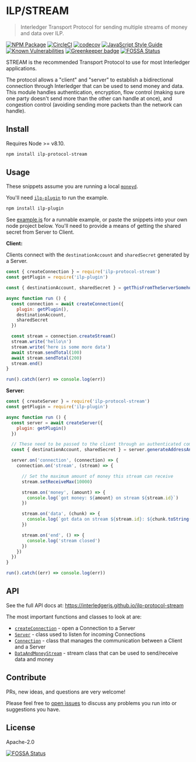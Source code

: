 # ILP/STREAM
> Interledger Transport Protocol for sending multiple streams of money and data over ILP.

[![NPM Package](https://img.shields.io/npm/v/ilp-protocol-stream.svg?style=flat)](https://npmjs.org/package/ilp-protocol-stream)
[![CircleCI](https://circleci.com/gh/interledgerjs/ilp-protocol-stream.svg?style=shield)](https://circleci.com/gh/interledgerjs/ilp-protocol-stream)
[![codecov](https://codecov.io/gh/interledgerjs/ilp-protocol-stream/branch/master/graph/badge.svg)](https://codecov.io/gh/interledgerjs/ilp-protocol-stream)
[![JavaScript Style Guide](https://img.shields.io/badge/code_style-standard-brightgreen.svg)](https://standardjs.com)
[![Known Vulnerabilities](https://snyk.io/test/github/interledgerjs/ilp-protocol-stream/badge.svg)](https://snyk.io/test/github/interledgerjs/ilp-protocol-stream) [![Greenkeeper badge](https://badges.greenkeeper.io/interledgerjs/ilp-protocol-stream.svg)](https://greenkeeper.io/)
[![FOSSA Status](https://app.fossa.io/api/projects/git%2Bgithub.com%2Finterledgerjs%2Filp-protocol-stream.svg?type=shield)](https://app.fossa.io/projects/git%2Bgithub.com%2Finterledgerjs%2Filp-protocol-stream?ref=badge_shield)

STREAM is the recommended Transport Protocol to use for most Interledger applications.

The protocol allows a "client" and "server" to establish a bidirectional connection through Interledger that can be used to send money and data. This module handles authentication, encryption, flow control (making sure one party doesn't send more than the other can handle at once), and congestion control (avoiding sending more packets than the network can handle).

## Install

Requires Node >= v8.10.

```sh
npm install ilp-protocol-stream
```

## Usage

These snippets assume you are running a local [`moneyd`](https://github.com/interledgerjs/moneyd-xrp).

You'll need [`ilp-plugin`](https://github.com/interledgerjs/ilp-plugin) to run the example.

```sh
npm install ilp-plugin
```

See [example.js](./example.js) for a runnable example, or paste the snippets into your own node project below. You'll need to provide a means of getting the shared secret from Server to Client.

**Client:**

Clients connect with the `destinationAccount` and `sharedSecret` generated by a Server.

```js
const { createConnection } = require('ilp-protocol-stream')
const getPlugin = require('ilp-plugin')

const { destinationAccount, sharedSecret } = getThisFromTheServerSomehow()

async function run () {
  const connection = await createConnection({
    plugin: getPlugin(),
    destinationAccount,
    sharedSecret
  })

  const stream = connection.createStream()
  stream.write('hello\n')
  stream.write('here is some more data')
  await stream.sendTotal(100)
  await stream.sendTotal(200)
  stream.end()
}

run().catch((err) => console.log(err))
```

**Server:**

```js
const { createServer } = require('ilp-protocol-stream')
const getPlugin = require('ilp-plugin')

async function run () {
  const server = await createServer({
    plugin: getPlugin()
  })

  // These need to be passed to the client through an authenticated communication channel
  const { destinationAccount, sharedSecret } = server.generateAddressAndSecret()

  server.on('connection', (connection) => {
    connection.on('stream', (stream) => {

      // Set the maximum amount of money this stream can receive
      stream.setReceiveMax(10000)

      stream.on('money', (amount) => {
        console.log(`got money: ${amount} on stream ${stream.id}`)
      })

      stream.on('data', (chunk) => {
        console.log(`got data on stream ${stream.id}: ${chunk.toString('utf8')}`)
      })

      stream.on('end', () => {
        console.log('stream closed')
      })
    })
  })
}

run().catch((err) => console.log(err))
```

## API

See the full API docs at: https://interledgerjs.github.io/ilp-protocol-stream

The most important functions and classes to look at are:
- [`createConnection`](https://interledgerjs.github.io/ilp-protocol-stream/modules/_index_.html#createconnection) - open a Connection to a Server
- [`Server`](https://interledgerjs.github.io/ilp-protocol-stream/classes/_index_.server.html) - class used to listen for incoming Connections
- [`Connection`](https://interledgerjs.github.io/ilp-protocol-stream/classes/_connection_.connection.html) - class that manages the communication between a Client and a Server
- [`DataAndMoneyStream`](https://interledgerjs.github.io/ilp-protocol-stream/classes/_stream_.dataandmoneystream.html) - stream class that can be used to send/receive data and money

## Contribute

PRs, new ideas, and questions are very welcome!

Please feel free to [open issues](https://github.com/interledgerjs/ilp-protocol-stream/issues/new) to discuss any problems you run into or suggestions you have.

## License

Apache-2.0

[![FOSSA Status](https://app.fossa.io/api/projects/git%2Bgithub.com%2Finterledgerjs%2Filp-protocol-stream.svg?type=large)](https://app.fossa.io/projects/git%2Bgithub.com%2Finterledgerjs%2Filp-protocol-stream?ref=badge_large)
